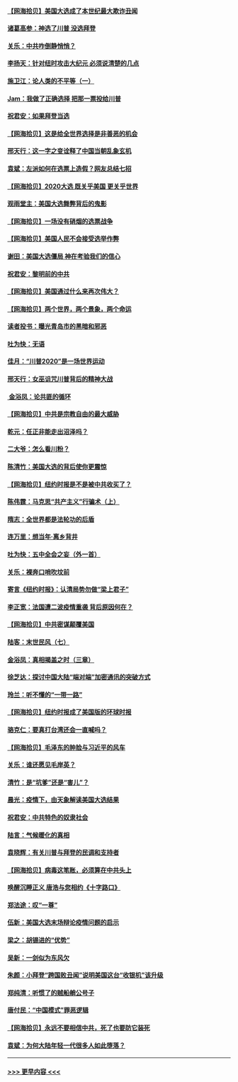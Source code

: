 #### [【网海拾贝】美国大选成了本世纪最大欺诈丑闻](../pages/nsc993/n12538029.md?t=11102051) 
#### [诸葛高参：神选了川普 没选拜登](../pages/nsc993/n12537664.md?t=11102051) 
#### [关乐：中共咋倒静悄悄？](../pages/nsc993/n12537615.md?t=11102051) 
#### [李扬天：针对纽时攻击大纪元 必须说清楚的几点](../pages/nsc993/n12536001.md?t=11102051) 
#### [施卫江：论人类的不平等（一）](../pages/nsc993/n12535700.md?t=11102051) 
#### [Jam：我做了正确选择 把那一票投给川普](../pages/nsc993/n12535743.md?t=11102051) 
#### [祝君安：如果拜登当选](../pages/nsc993/n12535726.md?t=11102051) 
#### [【网海拾贝】这是给全世界选择是非善恶的机会](../pages/nsc993/n12535061.md?t=11102051) 
#### [邢天行：这一字之变诠释了中国当朝乱象玄机](../pages/nsc993/n12533446.md?t=11102051) 
#### [袁斌：左派如何在选票上造假？网友总结七招](../pages/nsc993/n12533180.md?t=11102051) 
#### [【网海拾贝】2020大选 既关乎美国 更关乎世界](../pages/nsc993/n12533161.md?t=11102051) 
#### [观雨堂主：美国大选舞弊背后的鬼影](../pages/nsc993/n12533153.md?t=11102051) 
#### [【网海拾贝】一场没有硝烟的选票战争](../pages/nsc993/n12531883.md?t=11102051) 
#### [【网海拾贝】美国人民不会接受选举作弊](../pages/nsc993/n12528850.md?t=11102051) 
#### [谢田：美国大选僵局 神在考验我们的信心](../pages/nsc993/n12527932.md?t=11102051) 
#### [祝君安：黎明前的中共](../pages/nsc993/n12524071.md?t=11102051) 
#### [【网海拾贝】美国通过什么来再次伟大？](../pages/nsc993/n12523844.md?t=11102051) 
#### [【网海拾贝】两个世界，两个景象，两个命运](../pages/nsc993/n12521419.md?t=11102051) 
#### [读者投书：曝光青岛市的黑暗和邪恶](../pages/nsc993/n12520988.md?t=11102051) 
#### [吐为快：无语](../pages/nsc993/n12518588.md?t=11102051) 
#### [佳月：“川普2020”是一场世界运动](../pages/nsc993/n12518581.md?t=11102051) 
#### [邢天行：女巫诅咒川普背后的精神大战](../pages/nsc993/n12517257.md?t=11102051) 
#### [ 金浴凤：论共匪的循环](../pages/nsc993/n12517133.md?t=11102051) 
#### [【网海拾贝】中共是宗教自由的最大威胁](../pages/nsc993/n12516879.md?t=11102051) 
#### [乾元：任正非能走出沼泽吗？](../pages/nsc993/n12515831.md?t=11102051) 
#### [二大爷：怎么看川粉？](../pages/nsc993/n12515820.md?t=11102051) 
#### [陈清竹：美国大选的背后使你更震惊](../pages/nsc993/n12515589.md?t=11102051) 
#### [【网海拾贝】纽约时报是不是被中共收买了？](../pages/nsc993/n12515122.md?t=11102051) 
#### [陈伟霆：马克思“共产主义”行骗术（上）](../pages/nsc993/n12510217.md?t=11102051) 
#### [隋志：全世界都是法轮功的后盾](../pages/nsc993/n12510636.md?t=11102051) 
#### [连万里：想当年‧离乡背井](../pages/nsc993/n12510623.md?t=11102051) 
#### [吐为快：五中全会之妄（外一首）](../pages/nsc993/n12510470.md?t=11102051) 
#### [关乐：裸奔口哨吹坟前](../pages/nsc993/n12510403.md?t=11102051) 
#### [寄言《纽约时报》：认清局势勿做“梁上君子”](../pages/nsc993/n12510042.md?t=11102051) 
#### [李正宽：法国遭二波疫情重袭 背后原因何在？](../pages/nsc993/n12509971.md?t=11102051) 
#### [【网海拾贝】中共密谋颠覆美国](../pages/nsc993/n12509816.md?t=11102051) 
#### [陆客：末世民风（七）](../pages/nsc993/n12507822.md?t=11102051) 
#### [金浴凤：真相揭盖之时（三章）](../pages/nsc993/n12507804.md?t=11102051) 
#### [徐芝达：探讨中国大陆“端对端”加密通讯的突破方式](../pages/nsc993/n12507682.md?t=11102051) 
#### [玲兰：听不懂的“一带一路”](../pages/nsc993/n12507669.md?t=11102051) 
#### [【网海拾贝】纽约时报成了美国版的环球时报](../pages/nsc993/n12507053.md?t=11102051) 
#### [骆克仁：要真打台湾还会一直喊吗？](../pages/nsc993/n12506843.md?t=11102051) 
#### [【网海拾贝】毛泽东的肿脸与习近平的风车](../pages/nsc993/n12504537.md?t=11102051) 
#### [关乐：谁还愿见毛岸英？](../pages/nsc993/n12503866.md?t=11102051) 
#### [清竹：是“坑爹”还是“害儿”？](../pages/nsc993/n12503034.md?t=11102051) 
#### [晨光：疫情下，由天象解读美国大选结果](../pages/nsc993/n12502536.md?t=11102051) 
#### [祝君安：中共特色的奴隶社会](../pages/nsc993/n12501529.md?t=11102051) 
#### [陆言：气候暖化的真相](../pages/nsc993/n12501183.md?t=11102051) 
#### [袁晓辉：有关川普与拜登的民调和支持者](../pages/nsc993/n12500433.md?t=11102051) 
#### [【网海拾贝】病毒这笔账，必须算在中共头上](../pages/nsc993/n12500320.md?t=11102051) 
#### [唤醒沉睡正义 唐浩与您相约《十字路口》](../pages/nsc993/n12497980.md?t=11102051) 
#### [郑法途：叹“一尊”](../pages/nsc993/n12498837.md?t=11102051) 
#### [伍新：美国大选末场辩论疫情问题的启示](../pages/nsc993/n12498829.md?t=11102051) 
#### [梁之：胡锡进的“优势”](../pages/nsc993/n12498780.md?t=11102051) 
#### [吴新：一剑似为东风欠](../pages/nsc993/n12498772.md?t=11102051) 
#### [朱颜：小拜登“跨国败丑闻”说明美国这台“收银机”该升级](../pages/nsc993/n12498731.md?t=11102051) 
#### [郑纯清：听惯了的贼船艄公号子](../pages/nsc993/n12498721.md?t=11102051) 
#### [唐付民：“中国模式”罪恶逻辑](../pages/nsc993/n12498310.md?t=11102051) 
#### [【网海拾贝】永远不要相信中共，死了也要防它装死](../pages/nsc993/n12498162.md?t=11102051) 
#### [袁斌：为何大陆年轻一代很多人如此堕落？](../pages/nsc993/n12495696.md?t=11102051) 

----
#### [ >>> 更早内容 <<< ](../indexes/nsc993-earlier.md)

